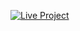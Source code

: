 [![Live Project](https://img.shields.io/badge/🌍-Live%20Project-green?style=for-the-badge)](https://leon-zeta.vercel.app/)
